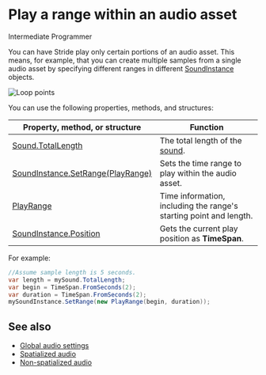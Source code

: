 # Play a range within an audio asset

<span class="label label-doc-level">Intermediate</span>
<span class="label label-doc-audience">Programmer</span>

You can have Stride play only certain portions of an audio asset. This means, for example, that you can create multiple samples from a single audio asset by specifying different ranges in different [SoundInstance](xref:Stride.Audio.SoundInstance) objects.

![Loop points](media/audio-advanced-features-loop-points.png)

You can use the following properties, methods, and structures:

| Property, method, or structure | Function |
|---------|-----------|
| [Sound.TotalLength](xref:Stride.Audio.Sound.TotalLength) | The total length of the [sound](xref:Stride.Audio.Sound). |
| [SoundInstance.SetRange(PlayRange)](xref:Stride.Audio.SoundInstance.SetRange(Stride.Audio.PlayRange)) | Sets the time range to play within the audio asset. |
| [PlayRange](xref:Stride.Audio.PlayRange) | Time information, including the range's starting point and length. |
| [SoundInstance.Position](xref:Stride.Audio.SoundInstance.Position) | Gets the current play position as **TimeSpan**. |

For example:

```cs
//Assume sample length is 5 seconds.
var length = mySound.TotalLength;
var begin = TimeSpan.FromSeconds(2);
var duration = TimeSpan.FromSeconds(2);
mySoundInstance.SetRange(new PlayRange(begin, duration));
```

## See also
* [Global audio settings](global-audio-settings.md)
* [Spatialized audio](spatialized-audio.md)
* [Non-spatialized audio](non-spatialized-audio.md)